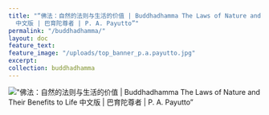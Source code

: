 ```yaml
---
title: "“佛法：自然的法则与生活的价值 | Buddhadhamma The Laws of Nature and Their Benefits to Life
  中文版 | 巴育陀尊者 | P. A. Payutto”"
permalink: "/buddhadhamma/"
layout: doc
feature_text: 
feature_image: "/uploads/top_banner_p.a.payutto.jpg"
excerpt: 
collection: buddhadhamma
---
```


!["佛法：自然的法则与生活的价值 \| Buddhadhamma The Laws of Nature and Their Benefits to Life 中文版 \| 巴育陀尊者 \| P. A. Payutto”](/uploads/buddhadhamma/includes/images/buddhadhamma-cover-front.jpg)